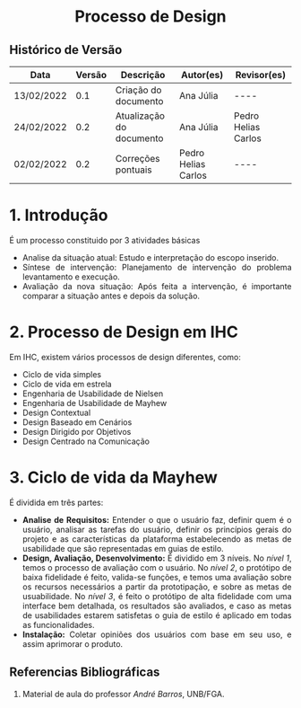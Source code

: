 # <center>Processo de Design

## Histórico de Versão

| Data       | Versão | Descrição                | Autor(es)           | Revisor(es)         |
| ---------- | ------ | ------------------------ | ------------------- | ------------------- |
| 13/02/2022 | 0.1    | Criação do documento     | Ana Júlia           | ----                |
| 24/02/2022 | 0.2    | Atualização do documento | Ana Júlia           | Pedro Helias Carlos |
| 02/02/2022 | 0.2    | Correções pontuais       | Pedro Helias Carlos | ----                |

<div align="justify">

# 1. Introdução

É um processo constituido por 3 atividades básicas

- Analise da situação atual: Estudo e interpretação do escopo inserido.
- Síntese de intervenção: Planejamento de intervenção do problema levantamento e execução.
- Avaliação da nova situação: Após feita a intervenção, é importante comparar a situação antes e depois da solução.

# 2. Processo de Design em IHC

Em IHC, existem vários processos de design diferentes, como:

- Ciclo de vida simples
- Ciclo de vida em estrela
- Engenharia de Usabilidade de Nielsen
- Engenharia de Usabilidade de Mayhew
- Design Contextual
- Design Baseado em Cenários
- Design Dirigido por Objetivos
- Design Centrado na Comunicação

# 3. Ciclo de vida da Mayhew

É dividida em três partes:

- **Analise de Requisitos:** Entender o que o usuário faz, definir quem é o usuário, analisar as tarefas do usuário, definir os princípios gerais do projeto e as características da plataforma estabelecendo as metas de usabilidade que são representadas em guias de estilo.
- **Design, Avaliação, Desenvolvimento:** É dividido em 3 níveis. No _nível 1_, temos o processo de avaliação com o usuário. No _nível 2_, o protótipo de baixa fidelidade é feito, valida-se funções, e temos uma avaliação sobre os recursos necessários a partir da prototipação, e sobre as metas de usuabilidade. No _nível 3_, é feito o protótipo de alta fidelidade com uma interface bem detalhada, os resultados são avaliados, e caso as metas de usabilidades estarem satisfetas o guia de estilo é aplicado em todas as funcionalidades.
- **Instalação:** Coletar opiniões dos usuários com base em seu uso, e assim aprimorar o produto.

## Referencias Bibliográficas

1. Material de aula do professor _André Barros_, UNB/FGA.
